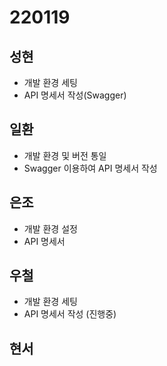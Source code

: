 # 220119

## 성현

- 개발 환경 세팅
- API 명세서 작성(Swagger)

## 일환

- 개발 환경 및 버전 통일
- Swagger 이용하여 API 명세서 작성

## 은조

- 개발 환경 설정
- API 명세서 

## 우철

- 개발 환경 세팅
- API 명세서 작성 (진행중)

## 현서
